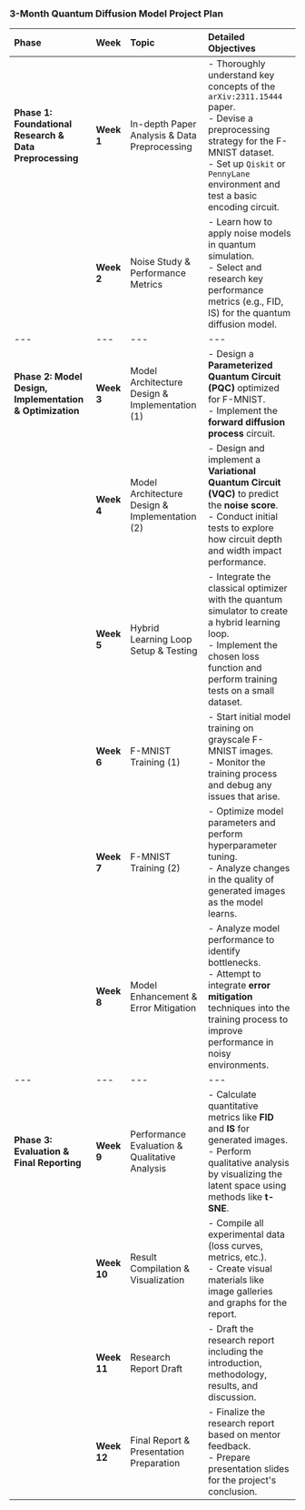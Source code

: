### **3-Month Quantum Diffusion Model Project Plan**

| Phase | Week | Topic | Detailed Objectives |
| :--- | :--- | :--- | :--- |
| **Phase 1: Foundational Research & Data Preprocessing** | **Week 1** | In-depth Paper Analysis & Data Preprocessing | - Thoroughly understand key concepts of the `arXiv:2311.15444` paper. <br> - Devise a preprocessing strategy for the F-MNIST dataset. <br> - Set up `Qiskit` or `PennyLane` environment and test a basic encoding circuit. |
| | **Week 2** | Noise Study & Performance Metrics | - Learn how to apply noise models in quantum simulation. <br> - Select and research key performance metrics (e.g., FID, IS) for the quantum diffusion model. |
| --- | --- | --- | --- |
| **Phase 2: Model Design, Implementation & Optimization** | **Week 3** | Model Architecture Design & Implementation (1) | - Design a **Parameterized Quantum Circuit (PQC)** optimized for F-MNIST. <br> - Implement the **forward diffusion process** circuit. |
| | **Week 4** | Model Architecture Design & Implementation (2) | - Design and implement a **Variational Quantum Circuit (VQC)** to predict the **noise score**. <br> - Conduct initial tests to explore how circuit depth and width impact performance. |
| | **Week 5** | Hybrid Learning Loop Setup & Testing | - Integrate the classical optimizer with the quantum simulator to create a hybrid learning loop. <br> - Implement the chosen loss function and perform training tests on a small dataset. |
| | **Week 6** | F-MNIST Training (1) | - Start initial model training on grayscale F-MNIST images. <br> - Monitor the training process and debug any issues that arise. |
| | **Week 7** | F-MNIST Training (2) | - Optimize model parameters and perform hyperparameter tuning. <br> - Analyze changes in the quality of generated images as the model learns. |
| | **Week 8** | Model Enhancement & Error Mitigation | - Analyze model performance to identify bottlenecks. <br> - Attempt to integrate **error mitigation** techniques into the training process to improve performance in noisy environments. |
| --- | --- | --- | --- |
| **Phase 3: Evaluation & Final Reporting** | **Week 9** | Performance Evaluation & Qualitative Analysis | - Calculate quantitative metrics like **FID** and **IS** for generated images. <br> - Perform qualitative analysis by visualizing the latent space using methods like **t-SNE**. |
| | **Week 10** | Result Compilation & Visualization | - Compile all experimental data (loss curves, metrics, etc.). <br> - Create visual materials like image galleries and graphs for the report. |
| | **Week 11** | Research Report Draft | - Draft the research report including the introduction, methodology, results, and discussion. |
| | **Week 12** | Final Report & Presentation Preparation | - Finalize the research report based on mentor feedback. <br> - Prepare presentation slides for the project's conclusion. |